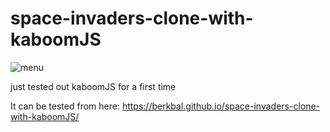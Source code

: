 # space-invaders-clone-with-kaboomJS
![menu](https://www.berkbal.com/wp-content/uploads/2022/05/pngegg.png)

just tested out kaboomJS for a first time


It can be tested from here: https://berkbal.github.io/space-invaders-clone-with-kaboomJS/
